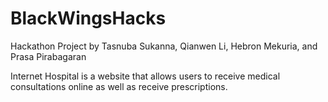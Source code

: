 # BlackWingsHacks
Hackathon Project by Tasnuba Sukanna, Qianwen Li, Hebron Mekuria, and Prasa Pirabagaran

Internet Hospital is a website that allows users to receive medical consultations online as well as receive prescriptions. 

